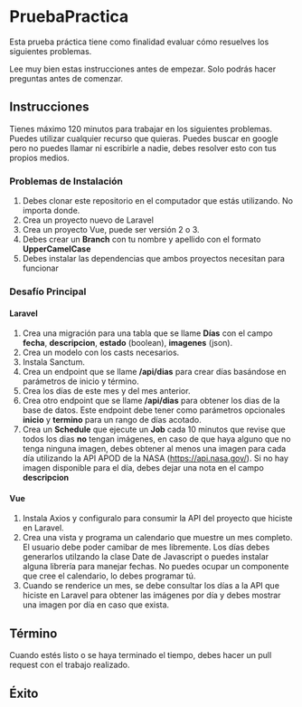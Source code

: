 # PruebaPractica

Esta prueba práctica tiene como finalidad evaluar cómo resuelves los siguientes problemas.

Lee muy bien estas instrucciones antes de empezar. Solo podrás hacer preguntas antes de comenzar.

## Instrucciones

Tienes máximo 120 minutos para trabajar en los siguientes problemas. Puedes utilizar cualquier recurso que quieras. Puedes buscar en google pero no puedes llamar ni escribirle a nadie, debes resolver esto con tus propios medios.

### Problemas de Instalación

1. Debes clonar este repositorio en el computador que estás utilizando. No importa donde.
2. Crea un proyecto nuevo de Laravel
3. Crea un proyecto Vue, puede ser versión 2 o 3.
4. Debes crear un **Branch** con tu nombre y apellido con el formato **UpperCamelCase**
5. Debes instalar las dependencias que ambos proyectos necesitan para funcionar

### Desafío Principal

#### Laravel

1. Crea una migración para una tabla que se llame **Días** con el campo **fecha**, **descripcion**, **estado** (boolean), **imagenes** (json).
2. Crea un modelo con los casts necesarios.
3. Instala Sanctum.
4. Crea un endpoint que se llame **/api/dias** para crear días basándose en parámetros de inicio y término.
5. Crea los días de este mes y del mes anterior.
6. Crea otro endpoint que se llame **/api/dias** para obtener los dias de la base de datos. Este endpoint debe tener como parámetros opcionales **inicio** y **termino** para un rango de días acotado.
7. Crea un **Schedule** que ejecute un **Job** cada 10 minutos que revise que todos los dias **no** tengan imágenes, en caso de que haya alguno que no tenga ninguna imagen, debes obtener al menos una imagen para cada día utilizando la API APOD de la NASA (https://api.nasa.gov/). Si no hay imagen disponible para el día, debes dejar una nota en el campo **descripcion**

#### Vue

1. Instala Axios y configuralo para consumir la API del proyecto que hiciste en Laravel.
2. Crea una vista y programa un calendario que muestre un mes completo. El usuario debe poder camibar de mes libremente. Los días debes generarlos utilzando la clase Date de Javascript o puedes instalar alguna librería para manejar fechas. No puedes ocupar un componente que cree el calendario, lo debes programar tú.
3. Cuando se renderice un mes, se debe consultar los días a la API que hiciste en Laravel para obtener las imágenes por día y debes mostrar una imagen por día en caso que exista.

## Término

Cuando estés listo o se haya terminado el tiempo, debes hacer un pull request con el trabajo realizado.

## Éxito
